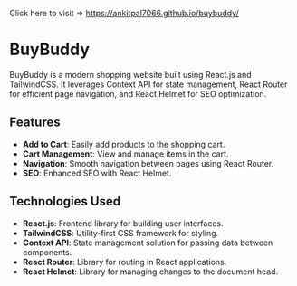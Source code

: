 Click here to visit =>  https://ankitpal7066.github.io/buybuddy/
# BuyBuddy

BuyBuddy is a modern shopping website built using React.js and TailwindCSS. It leverages Context API for state management, React Router for efficient page navigation, and React Helmet for SEO optimization.

## Features

- **Add to Cart**: Easily add products to the shopping cart.
- **Cart Management**: View and manage items in the cart.
- **Navigation**: Smooth navigation between pages using React Router.
- **SEO**: Enhanced SEO with React Helmet.

## Technologies Used

- **React.js**: Frontend library for building user interfaces.
- **TailwindCSS**: Utility-first CSS framework for styling.
- **Context API**: State management solution for passing data between components.
- **React Router**: Library for routing in React applications.
- **React Helmet**: Library for managing changes to the document head.


